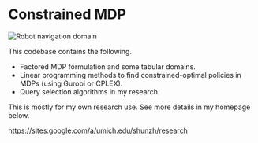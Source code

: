# Constrained MDP

![Robot navigation domain](https://lh5.googleusercontent.com/hfTF00U3ArJTAsC2XFmcyQW2f_uG4UZIGnHV7OR4qoepqa6P0F1eDuGotAUm3FZKPNIa3YESRd0b0wVhQwzOhcFdtYlZIsxUQ-tWwJHacbu6aHarEg=w371)

This codebase contains the following.

* Factored MDP formulation and some tabular domains.
* Linear programming methods to find constrained-optimal policies in MDPs (using Gurobi or CPLEX).
* Query selection algorithms in my research.

This is mostly for my own research use. See more details in my homepage below.

https://sites.google.com/a/umich.edu/shunzh/research
